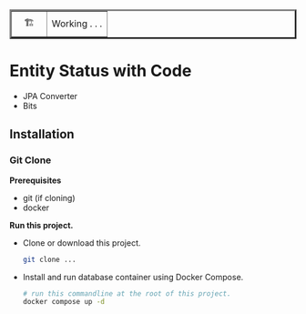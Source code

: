 <table border="3">
  <tr height="45">
    <td width="45" align="center">🏗</td>
    <td>Working . . .</td>
  </tr>
</table>

# Entity Status with Code

- JPA Converter
- Bits

## Installation

### Git Clone

**Prerequisites**

- git (if cloning)
- docker

**Run this project.**

- Clone or download this project.  
    ```bash
    git clone ...
    ```
- Install and run database container using Docker Compose.
  ```bash
  # run this commandline at the root of this project.
  docker compose up -d
  ```